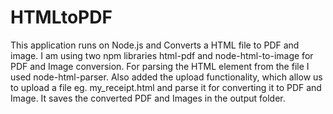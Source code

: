 # HTMLtoPDF
This application runs on Node.js and Converts a HTML file to PDF and image. 
I am using two npm libraries html-pdf and node-html-to-image for PDF and Image conversion.
For parsing the HTML element from the file I used node-html-parser.
Also added the upload functionality, which allow us to upload a file eg. my_receipt.html and parse it for converting it to PDF and Image.
It saves the converted PDF and Images in the output folder.

